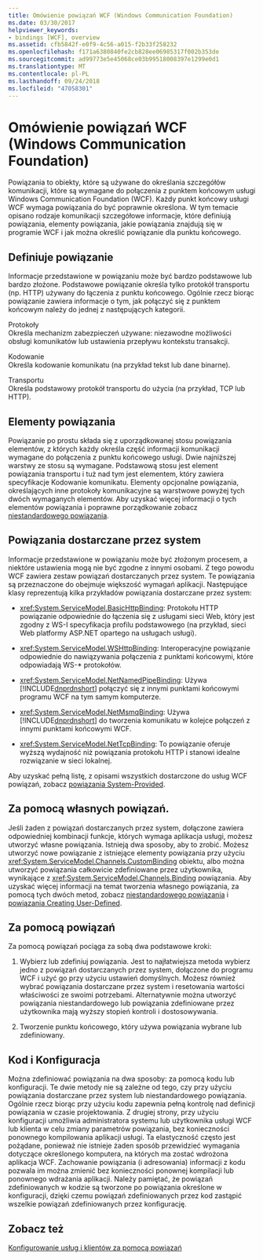 ```yaml
---
title: Omówienie powiązań WCF (Windows Communication Foundation)
ms.date: 03/30/2017
helpviewer_keywords:
- bindings [WCF], overview
ms.assetid: cfb5842f-e0f9-4c56-a015-f2b33f258232
ms.openlocfilehash: f171a6380840fe2cb828ee06985317f002b353de
ms.sourcegitcommit: ad99773e5e45068ce03b99518008397e1299e0d1
ms.translationtype: MT
ms.contentlocale: pl-PL
ms.lasthandoff: 09/24/2018
ms.locfileid: "47058301"
---
```

# <a name="windows-communication-foundation-bindings-overview"></a>Omówienie powiązań WCF (Windows Communication Foundation)
Powiązania to obiekty, które są używane do określania szczegółów komunikacji, które są wymagane do połączenia z punktem końcowym usługi Windows Communication Foundation (WCF). Każdy punkt końcowy usługi WCF wymaga powiązania do być poprawnie określona. W tym temacie opisano rodzaje komunikacji szczegółowe informacje, które definiują powiązania, elementy powiązania, jakie powiązania znajdują się w programie WCF i jak można określić powiązanie dla punktu końcowego.  
  
## <a name="what-a-binding-defines"></a>Definiuje powiązanie  
 Informacje przedstawione w powiązaniu może być bardzo podstawowe lub bardzo złożone. Podstawowe powiązanie określa tylko protokół transportu (np. HTTP) używany do łączenia z punktu końcowego. Ogólnie rzecz biorąc powiązanie zawiera informacje o tym, jak połączyć się z punktem końcowym należy do jednej z następujących kategorii.  
  
 Protokoły  
 Określa mechanizm zabezpieczeń używane: niezawodne możliwości obsługi komunikatów lub ustawienia przepływu kontekstu transakcji.  
  
 Kodowanie  
 Określa kodowanie komunikatu (na przykład tekst lub dane binarne).  
  
 Transportu  
 Określa podstawowy protokół transportu do użycia (na przykład, TCP lub HTTP).  
  
## <a name="the-elements-of-a-binding"></a>Elementy powiązania  
 Powiązanie po prostu składa się z uporządkowanej stosu powiązania elementów, z których każdy określa część informacji komunikacji wymagane do połączenia z punktu końcowego usługi. Dwie najniższej warstwy ze stosu są wymagane. Podstawową stosu jest element powiązania transportu i tuż nad tym jest elementem, który zawiera specyfikacje Kodowanie komunikatu. Elementy opcjonalne powiązania, określających inne protokoły komunikacyjne są warstwowe powyżej tych dwóch wymaganych elementów. Aby uzyskać więcej informacji o tych elementów powiązania i poprawne porządkowanie zobacz [niestandardowego powiązania](../../../docs/framework/wcf/extending/custom-bindings.md).  
  
## <a name="system-provided-bindings"></a>Powiązania dostarczane przez system  
 Informacje przedstawione w powiązaniu może być złożonym procesem, a niektóre ustawienia mogą nie być zgodne z innymi osobami. Z tego powodu WCF zawiera zestaw powiązań dostarczanych przez system. Te powiązania są przeznaczone do obejmuje większość wymagań aplikacji. Następujące klasy reprezentują kilka przykładów powiązania dostarczane przez system:  
  
-   <xref:System.ServiceModel.BasicHttpBinding>: Protokołu HTTP powiązanie odpowiednie do łączenia się z usługami sieci Web, który jest zgodny z WS-I specyfikacja profilu podstawowego (na przykład, sieci Web platformy ASP.NET opartego na usługach usługi).  
  
-   <xref:System.ServiceModel.WSHttpBinding>: Interoperacyjne powiązanie odpowiednie do nawiązywania połączenia z punktami końcowymi, które odpowiadają WS-* protokołów.  
  
-   <xref:System.ServiceModel.NetNamedPipeBinding>: Używa [!INCLUDE[dnprdnshort](../../../includes/dnprdnshort-md.md)] połączyć się z innymi punktami końcowymi programu WCF na tym samym komputerze.  
  
-   <xref:System.ServiceModel.NetMsmqBinding>: Używa [!INCLUDE[dnprdnshort](../../../includes/dnprdnshort-md.md)] do tworzenia komunikatu w kolejce połączeń z innymi punktami końcowymi WCF.  

- <xref:System.ServiceModel.NetTcpBinding>: To powiązanie oferuje wyższą wydajność niż powiązania protokołu HTTP i stanowi idealne rozwiązanie w sieci lokalnej.
  
 Aby uzyskać pełną listę, z opisami wszystkich dostarczone do usług WCF powiązań, zobacz [powiązania System-Provided](../../../docs/framework/wcf/system-provided-bindings.md).  
  
## <a name="using-your-own-bindings"></a>Za pomocą własnych powiązań.  
 Jeśli żaden z powiązań dostarczanych przez system, dołączone zawiera odpowiedniej kombinacji funkcje, których wymaga aplikacja usługi, możesz utworzyć własne powiązania. Istnieją dwa sposoby, aby to zrobić. Możesz utworzyć nowe powiązanie z istniejące elementy powiązania przy użyciu <xref:System.ServiceModel.Channels.CustomBinding> obiektu, albo można utworzyć powiązania całkowicie zdefiniowane przez użytkownika, wynikające z <xref:System.ServiceModel.Channels.Binding> powiązania. Aby uzyskać więcej informacji na temat tworzenia własnego powiązania, za pomocą tych dwóch metod, zobacz [niestandardowego powiązania](../../../docs/framework/wcf/extending/custom-bindings.md) i [powiązania Creating User-Defined](../../../docs/framework/wcf/extending/creating-user-defined-bindings.md).  
  
## <a name="using-bindings"></a>Za pomocą powiązań  
 Za pomocą powiązań pociąga za sobą dwa podstawowe kroki:  
  
1.  Wybierz lub zdefiniuj powiązania. Jest to najłatwiejsza metoda wybierz jedno z powiązań dostarczanych przez system, dołączone do programu WCF i użyć go przy użyciu ustawień domyślnych. Możesz również wybrać powiązania dostarczane przez system i resetowania wartości właściwości ze swoimi potrzebami. Alternatywnie można utworzyć powiązania niestandardowego lub powiązania zdefiniowane przez użytkownika mają wyższy stopień kontroli i dostosowywania.  
  
2.  Tworzenie punktu końcowego, który używa powiązania wybrane lub zdefiniowany.  
  
## <a name="code-and-configuration"></a>Kod i Konfiguracja  
 Można zdefiniować powiązania na dwa sposoby: za pomocą kodu lub konfiguracji. Te dwie metody nie są zależne od tego, czy przy użyciu powiązania dostarczane przez system lub niestandardowego powiązania. Ogólnie rzecz biorąc przy użyciu kodu zapewnia pełną kontrolę nad definicji powiązania w czasie projektowania. Z drugiej strony, przy użyciu konfiguracji umożliwia administratora systemu lub użytkownika usługi WCF lub klienta w celu zmiany parametrów powiązania, bez konieczności ponownego kompilowania aplikacji usługi. Ta elastyczność często jest pożądane, ponieważ nie istnieje żaden sposób przewidzieć wymagania dotyczące określonego komputera, na których ma zostać wdrożona aplikacja WCF. Zachowanie powiązania (i adresowania) informacji z kodu pozwala im można zmienić bez konieczności ponownej kompilacji lub ponownego wdrażania aplikacji. Należy pamiętać, że powiązań zdefiniowanych w kodzie są tworzone po powiązania określone w konfiguracji, dzięki czemu powiązań zdefiniowanych przez kod zastąpić wszelkie powiązań zdefiniowanych przez konfigurację.  
  
## <a name="see-also"></a>Zobacz też  
 [Konfigurowanie usług i klientów za pomocą powiązań](../../../docs/framework/wcf/using-bindings-to-configure-services-and-clients.md)
